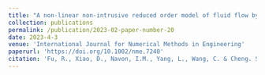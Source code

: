 ```yaml
---
title: "A non-linear non-intrusive reduced order model of fluid flow by Auto-Encoder and self-attention deep learning methods"
collection: publications
permalink: /publication/2023-02-paper-number-20
date: 2023-4-3
venue: 'International Journal for Numerical Methods in Engineering'
paperurl: 'https://doi.org/10.1002/nme.7240'
citation: 'Fu, R., Xiao, D., Navon, I.M., Yang, L., Wang, C. & Cheng. S. (2023). A non-linear non-intrusive reduced order model of fluid flow by Auto-Encoder and self-attention deep learning methods. International Journal for Numerical Methods in Engineering.' 
---
```

